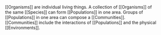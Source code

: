 [[Organisms]] are individual living things. A collection of [[Organisms]] of the same [[Species]] can form [[Populations]] in one area. Groups of [[Populations]] in one area can compose a [[Communities]]. [[Communities]] include the interactions of [[Populations]] and the physical [[Environments]]. 